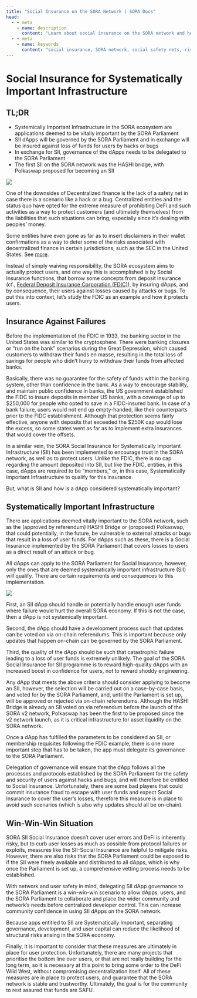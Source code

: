 ```yaml
---
title: "Social Insurance on the SORA Network | SORA Docs"
head:
  - - meta
    - name: description
      content: "Learn about social insurance on the SORA network and how it promotes social safety nets and risk-sharing within the SORA ecosystem. Discover how social insurance mechanisms work, their benefits, and how they contribute to building a more inclusive and sustainable financial system on the SORA network."
  - - meta
    - name: keywords
      content: "social insurance, SORA network, social safety nets, risk-sharing, inclusive financial system, sustainable financial system, SORA ecosystem"
---
```


# Social Insurance for Systematically Important Infrastructure

## TL;DR

- Systemically Important Infrastructure in the SORA ecosystem are applications deemed to be vitally important by the SORA Parliament
- SII dApps will be governed by the SORA Parliament and in exchange will be insured against loss of funds for users by hacks or bugs
- In exchange for SII, governance of the dApps needs to be delegated to the SORA Parliament
- The first SII on the SORA network was the HASHI bridge, with Polkaswap proposed for becoming an SII

![](https://miro.medium.com/v2/resize:fit:2000/format:webp/1*EnWvdGGPszp_q34aXJXZpQ.jpeg)

One of the downsides of Decentralized finance is the lack of a safety net in case there is a scenario like a hack or a bug. Centralized entities and the status quo have opted for the extreme measure of prohibiting DeFi and such activities as a way to protect customers (and ultimately themselves) from the liabilities that such situations can bring, especially since it’s dealing with peoples’ money.

Some entities have even gone as far as to insert disclaimers in their wallet confirmations as a way to deter some of the risks associated with decentralized finance in certain jurisdictions, such as the SEC in the United States. See [more](https://twitter.com/bneiluj/status/1443289354122694661?ref_src=twsrc%5Etfw%7Ctwcamp%5Etweetembed%7Ctwterm%5E1443289354122694661%7Ctwgr%5E1288a9015644bf49a7d9ec1388f9e35da6832e15%7Ctwcon%5Es1_c10&ref_url=https%3A%2F%2Fcdn.embedly.com%2Fwidgets%2Fmedia.html%3Ftype%3Dtext2Fhtmlkey%3Dd04bfffea46d4aeda930ec88cc64b87cschema%3Dtwitterurl%3Dhttps3A%2F%2Ftwitter.com%2Fbneiluj%2Fstatus%2F1443289354122694661image%3Dhttps3A%2F%2Fi.embed.ly%2F1%2Fimage3Furl3Dhttps253A252F252Fabs.twimg.com252Ferrors252Flogo46x38.png26key3D4fce0568f2ce49e8b54624ef71a8a5bd).

Instead of simply waiving responsibility, the SORA ecosystem aims to actually protect users, and one way this is accomplished is by Social Insurance functions, that borrow some concepts from deposit insurance (cf., [Federal Deposit Insurance Corporation (FDIC)](https://www.fdic.gov/resources/deposit-insurance/)), by insuring dApps, and by consequence, their users against losses caused by attacks or bugs. To put this into context, let’s study the FDIC as an example and how it protects users.

## Insurance Against Failures

Before the implementation of the FDIC in 1933, the banking sector in the United States was similar to the cryptosphere. There were banking closures or “run on the bank” scenarios during the Great Depression, which caused customers to withdraw their funds en masse, resulting in the total loss of savings for people who didn’t hurry to withdraw their funds from affected banks.

Basically, there was no guarantee for the safety of funds within the banking system, other than confidence in the bank. As a way to encourage stability, and maintain public confidence in banks, the US government established the FIDC to insure deposits in member US banks, with a coverage of up to $250,000 for people who opted to save in a FIDC-insured bank. In case of a bank failure, users would not end up empty-handed, like their counterparts prior to the FIDC establishment. Although that protection seems fairly effective, anyone with deposits that exceeded the $250K cap would lose the excess, so some states went as far as to implement extra insurances that would cover the offsets.

In a similar vein, the SORA Social Insurance for Systematically Important Infrastructure (SII) has been implemented to encourage trust in the SORA network, as well as to protect users. Unlike the FDIC, there is no cap regarding the amount deposited into SII, but like the FDIC, entities, in this case, dApps are required to be “members,” or, in this case, Systematically Important Infrastructure to qualify for this insurance.

But, what is SII and how is a dApp considered systematically important?

## Systematically Important Infrastructure

There are applications deemed vitally important to the SORA network, such as the (approved by referendum) HASHI Bridge or (proposed) Polkaswap, that could potentially, in the future, be vulnerable to external attacks or bugs that result in a loss of user funds. For dApps such as these, there is a Social Insurance implemented by the SORA Parliament that covers losses to users as a direct result of an attack or bug.

All dApps can apply to the SORA Parliament for Social Insurance, however, only the ones that are deemed systematically important infrastructure (SII) will qualify. There are certain requirements and consequences to this implementation.

![](https://miro.medium.com/v2/resize:fit:2000/format:webp/1*sAhKF0bDz3g_ORqwaRgrDg.jpeg)

First, an SII dApp should handle or potentially handle enough user funds where failure would hurt the overall SORA economy. If this is not the case, then a dApp is not systemically important.

Second, the dApp should have a development process such that updates can be voted on via on-chain referendums. This is important because only updates that happen on-chain can be governed by the SORA Parliament.

Third, the quality of the dApp should be such that catastrophic failure leading to a loss of user funds is extremely unlikely. The goal of the SORA Social Insurance for SII programme is to reward high-quality dApps with an increased boost in confidence for users, not to reward shoddy engineering.

Any dApp that meets the above criteria should consider applying to become an SII, however, the selection will be carried out on a case-by-case basis, and voted for by the SORA Parliament, and, until the Parliament is set up, will be approved or rejected via on-chain referendums. Although the HASHI Bridge is already an SII voted on via referendum before the launch of the SORA v2 network, Polkaswap has been the first to be proposed since the v2 network launch, as it is critical infrastructure for asset liquidity on the SORA network.

Once a dApp has fulfilled the parameters to be considered an SII, or membership requisites following the FDIC example, there is one more important step that has to be taken, the app must delegate its governance to the SORA Parliament.

Delegation of governance will ensure that the dApp follows all the processes and protocols established by the SORA Parliament for the safety and security of users against hacks and bugs, and will therefore be entitled to Social Insurance. Unfortunately, there are some bad players that could commit insurance fraud to escape with user funds and expect Social Insurance to cover the user’s losses, therefore this measure is in place to avoid such scenarios (which is also why updates should all be on-chain).

## Win-Win-Win Situation

SORA SII Social Insurance doesn’t cover user errors and DeFi is inherently risky, but to curb user losses as much as possible from protocol failures or exploits, measures like the SII-Social Insurance are helpful to mitigate risks. However, there are also risks that the SORA Parliament could be exposed to if the SII were freely available and distributed to all dApps, which is why once the Parliament is set up, a comprehensive vetting process needs to be established.

With network and user safety in mind, delegating SII dApp governance to the SORA Parliament is a win-win-win scenario to allow dApps, users, and the SORA Parliament to collaborate and place the wider community and network’s needs before centralized developer control. This can increase community confidence in using SII dApps on the SORA network.

Because apps entitled to SII are Systematically Important, separating governance, development, and user capital can reduce the likelihood of structural risks arising in the SORA economy.

Finally, it is important to consider that these measures are ultimately in place for user protection. Unfortunately, there are many projects that prioritise the bottom line over users, or that are not really building for the long term, so it is necessary at this point to bring some order to the DeFi Wild West, without compromising decentralization itself. All of these measures are in place to protect users, and guarantee that the SORA network is stable and trustworthy. Ultimately, the goal is for the community to rest assured that funds are SAFU.
